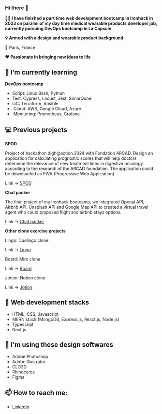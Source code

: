 ### Hi there 👋

**👩‍💻 I have finished a part time web development bootcamp in Ironhack in 2023 on parallel of my day time medical wearable products developer job, currently pursuing DevOps bootcamp in La Capsule**

**💡 Armed with a design and wearable product background** 

📍 Paris, France  

**❤️ Passionate in bringing new ideas to life**

## 🌱 I’m currently learning
**DevOps bootcamp** 
- Script: Linux Bash, Python
- Test: Cypress, Locust, Jest, SonarQube
- IaC: Terraform, Ansible
-  Cloud: AWS, Google Cloud, Azure
-  Monitoring: Prometheus, Grafana

## 💻 Previous projects

**SPOD**

Project of hackathon digh@action 2024 with Fondation ARCAD.
Design an application for calculating prognostic scores that will help doctors determine the relevance of new treatment lines in digestive oncology according to the research of the ARCAD foundation.
The application could be downloaded as PWA (Progressive Web Application).

Link -> [SPOD](https://spod.vercel.app)

**Chat packer**

The final project of my Ironhack bootcamp, we integrated Openai API, Airbnb API, Unsplash API and Google Map API to created a virtual travel agent who could proposed flight and airbnb stays options.

Link -> [Chat packer](https://chat-packer.netlify.app)

**Other clone exercise projects**

Lingo: Duolingo clone

Link -> [Lingo](https://lingo-beige.vercel.app)

Board: Miro clone

Link -> [Board](https://board-app-xi.vercel.app)

Jotion: Notion clone

Link -> [Jotion](https://jotion-gamma-nine.vercel.app)

## 🔧 Web development stacks
- HTML, CSS, Javascript
- MERN stack (MongoDB, Express.js, React.js, Node.js)
- Typescript
- Next.js

## 🎨 I'm using these design softwares
- Adobe Photoshop
- Adobe Illustrator
- CLO3D
- Rhinoceros
- Figma

## 📫 How to reach me:
- [LinkedIn](https://www.linkedin.com/in/rachelpytse/)
